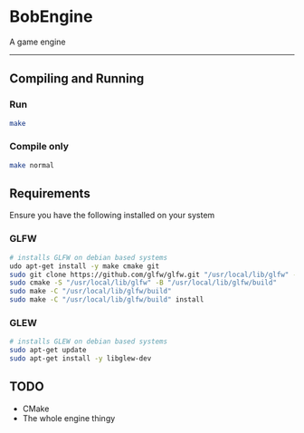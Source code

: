 # BobEngine
A game engine

---

## Compiling and Running

### Run
```sh
make
```

### Compile only
```sh
make normal
```

## Requirements
Ensure you have the following installed on your system

### GLFW
```sh
# installs GLFW on debian based systems
udo apt-get install -y make cmake git
sudo git clone https://github.com/glfw/glfw.git "/usr/local/lib/glfw" --depth 1
sudo cmake -S "/usr/local/lib/glfw" -B "/usr/local/lib/glfw/build"
sudo make -C "/usr/local/lib/glfw/build"
sudo make -C "/usr/local/lib/glfw/build" install
```

### GLEW
```sh
# installs GLEW on debian based systems
sudo apt-get update
sudo apt-get install -y libglew-dev
```

## TODO
- CMake
- The whole engine thingy
